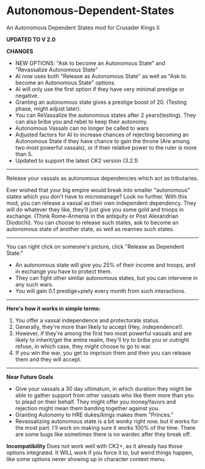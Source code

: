 # Autonomous-Dependent-States
An Autonomous Dependent States mod for Crusader Kings II

**UPDATED TO V 2.0**

**CHANGES**

-  NEW OPTIONS: "Ask to become an Autonomous State" and "Revassalize Autonomous State"
- AI now uses both "Release as Autonomous State" as well as "Ask to become an Autonomous State" options.
- AI will only use the first option if they have very minimal prestige or negative.
- Granting an autonomous state gives a prestige boost of 20. (Testing phase, might adjust later).
- You can ReVassalize the autonomous states after 2 years(testing). They can also bribe you and rebel to keep their autonomy.
- Autonomous Vassals can no longer be called to wars
- Adjusted factors for AI to increase chances of rejecting becoming an Autonomous State if they have chance to gain the throne (Are among two most powerful vassals), or if their relative power to the ruler is more than 5.
- Updated to support the latest CK2 version (3.2.1)


------------



Release your vassals as autonomous dependencies which act as tributaries.

Ever wished that your big empire would break into smaller "autonomous" states which you don't have to micromanage? Look no further. With this mod, you can release a vassal as their own independent dependency. They will do whatever they like, they'll just give you some gold and troops in exchange. (Think Rome-Armenia in the antiquity or Post Alexandrian Diodochi). You can choose to release such states, ask to become an autonomous state of another state, as well as reannex such states.


------------


You can right click on someone's picture, click "Release as Dependent State."

- An autonomous state will give you 25% of their income and troops, and in exchange you have to protect them.
- They can fight other similar autonomous states, but you can intervene in any such wars.
- You will gain 0.1 prestige+piety every month from such interactions. 


----

**Here's how it works in simple terms:**

1. You offer a vassal independence and protectorate status.
2. Generally, they're more than likely to accept (Hey, independence!).
3.  However, if they're among the first two most powerful vassals and are likely to inherit/get the entire realm, they'll try to bribe you or outright refuse, in which case, they might choose to go to war.
4.  If you win the war, you get to imprison them and then you can release them and they will accept.


--------

**Near Future Goals**

- Give your vassals a 30 day ultimatum, in which duration they might be able to gather support from other vassals who like them more than you to plead on their behalf. They might offer you money/favors and rejection might mean them banding together against you.
- Granting Autonomy to HRE dukes/kings makes them "Princes."
- Revassalizing autonomous state is a bit wonky right now, but it works for the most part. I'll work on making sure it works 100% of the time. There are some bugs like sometimes there is no wardec after they break off.


**Incompatibility**
Does not work well with CK2+, as it already has those options integrated. It WILL work if you force it to, but weird things happen, like some options never showing up in character context menu.
